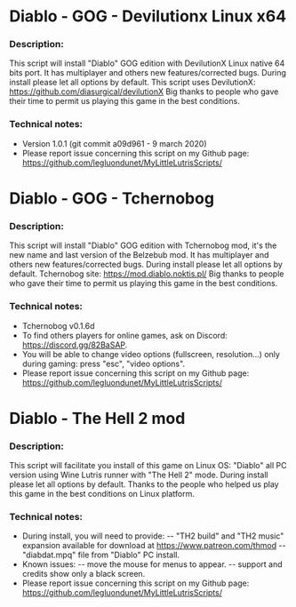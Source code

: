 # Diablo - GOG - Devilutionx Linux x64

### Description:
This script will install "Diablo" GOG edition with DevilutionX Linux native 64 bits port. It has multiplayer  and  others new features/corrected bugs. 
During install please let all options by default.
This script uses DevilutionX: https://github.com/diasurgical/devilutionX
Big thanks to people who gave their time to permit us playing this game in the best conditions.

### Technical notes:
- Version 1.0.1 (git commit a09d961 - 9 march 2020)
- Please report issue concerning this script on my Github page:
https://github.com/legluondunet/MyLittleLutrisScripts/

# Diablo - GOG - Tchernobog

### Description:
This script will install "Diablo" GOG edition with Tchernobog mod, it's the new name and last version of the Belzebub mod. It has multiplayer  and  others new features/corrected bugs. 
During install please let all options by default.
Tchernobog site: https://mod.diablo.noktis.pl/
Big thanks to people who gave their time to permit us playing this game in the best conditions.

### Technical notes:
- Tchernobog  v0.1.6d
- To find others players for online games, ask on Discord: https://discord.gg/82BaSAP.
- You will be able to change video options (fullscreen, resolution...) only during gaming: press "esc", "video options".
- Please report issue concerning this script on my Github page:
https://github.com/legluondunet/MyLittleLutrisScripts/

# Diablo - The Hell 2 mod

### Description:
This script will facilitate you install of this game on Linux OS:
"Diablo" all PC version using Wine Lutris runner with "The Hell 2" mode.
During install please let all options by default.
Thanks to the people who helped us play this game in the best conditions on Linux platform.

### Technical notes:
- During install, you will need to provide:
-- "TH2 build" and "TH2 music" expansion available for download at https://www.patreon.com/thmod
-- "diabdat.mpq" file from "Diablo" PC install.
- Known issues: 
-- move the mouse for menus to appear.
-- support and credits show only a black screen.
- Please report issue concerning this script on my Github page:
https://github.com/legluondunet/MyLittleLutrisScripts/
